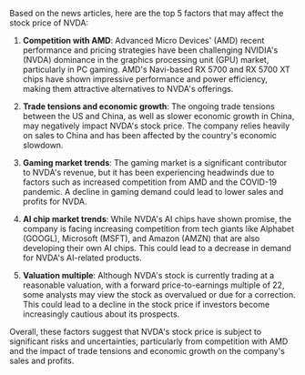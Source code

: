Based on the news articles, here are the top 5 factors that may affect the stock price of NVDA:

1. **Competition with AMD**: Advanced Micro Devices' (AMD) recent performance and pricing strategies have been challenging NVIDIA's (NVDA) dominance in the graphics processing unit (GPU) market, particularly in PC gaming. AMD's Navi-based RX 5700 and RX 5700 XT chips have shown impressive performance and power efficiency, making them attractive alternatives to NVDA's offerings.

2. **Trade tensions and economic growth**: The ongoing trade tensions between the US and China, as well as slower economic growth in China, may negatively impact NVDA's stock price. The company relies heavily on sales to China and has been affected by the country's economic slowdown.

3. **Gaming market trends**: The gaming market is a significant contributor to NVDA's revenue, but it has been experiencing headwinds due to factors such as increased competition from AMD and the COVID-19 pandemic. A decline in gaming demand could lead to lower sales and profits for NVDA.

4. **AI chip market trends**: While NVDA's AI chips have shown promise, the company is facing increasing competition from tech giants like Alphabet (GOOGL), Microsoft (MSFT), and Amazon (AMZN) that are also developing their own AI chips. This could lead to a decrease in demand for NVDA's AI-related products.

5. **Valuation multiple**: Although NVDA's stock is currently trading at a reasonable valuation, with a forward price-to-earnings multiple of 22, some analysts may view the stock as overvalued or due for a correction. This could lead to a decline in the stock price if investors become increasingly cautious about its prospects.

Overall, these factors suggest that NVDA's stock price is subject to significant risks and uncertainties, particularly from competition with AMD and the impact of trade tensions and economic growth on the company's sales and profits.
